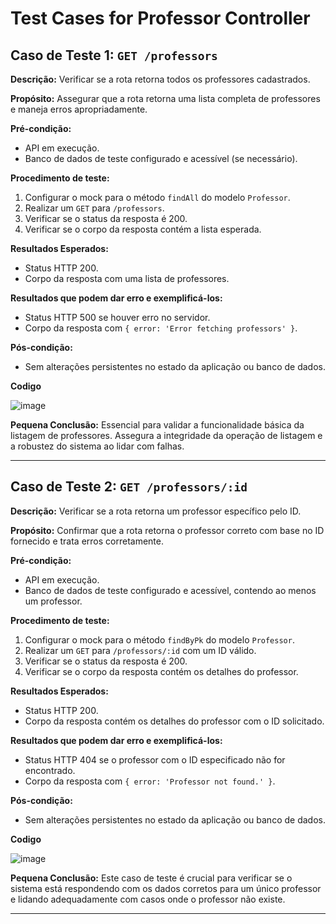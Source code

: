# Test Cases for Professor Controller

## Caso de Teste 1: `GET /professors`

**Descrição:**
Verificar se a rota retorna todos os professores cadastrados.

**Propósito:**
Assegurar que a rota retorna uma lista completa de professores e maneja erros apropriadamente.

**Pré-condição:**
- API em execução.
- Banco de dados de teste configurado e acessível (se necessário).

**Procedimento de teste:**
1. Configurar o mock para o método `findAll` do modelo `Professor`.
2. Realizar um `GET` para `/professors`.
3. Verificar se o status da resposta é 200.
4. Verificar se o corpo da resposta contém a lista esperada.

**Resultados Esperados:**
- Status HTTP 200.
- Corpo da resposta com uma lista de professores.

**Resultados que podem dar erro e exemplificá-los:**
- Status HTTP 500 se houver erro no servidor.
- Corpo da resposta com `{ error: 'Error fetching professors' }`.

**Pós-condição:**
- Sem alterações persistentes no estado da aplicação ou banco de dados.

**Codigo**

![image](https://github.com/w0lfzin/ponderada/assets/84356798/a2f0f86d-c9ab-4e10-8c35-01710fa38ea7)


**Pequena Conclusão:**
Essencial para validar a funcionalidade básica da listagem de professores. Assegura a integridade da operação de listagem e a robustez do sistema ao lidar com falhas.

---

## Caso de Teste 2: `GET /professors/:id`

**Descrição:**
Verificar se a rota retorna um professor específico pelo ID.

**Propósito:**
Confirmar que a rota retorna o professor correto com base no ID fornecido e trata erros corretamente.

**Pré-condição:**
- API em execução.
- Banco de dados de teste configurado e acessível, contendo ao menos um professor.

**Procedimento de teste:**
1. Configurar o mock para o método `findByPk` do modelo `Professor`.
2. Realizar um `GET` para `/professors/:id` com um ID válido.
3. Verificar se o status da resposta é 200.
4. Verificar se o corpo da resposta contém os detalhes do professor.

**Resultados Esperados:**
- Status HTTP 200.
- Corpo da resposta contém os detalhes do professor com o ID solicitado.

**Resultados que podem dar erro e exemplificá-los:**
- Status HTTP 404 se o professor com o ID especificado não for encontrado.
- Corpo da resposta com `{ error: 'Professor not found.' }`.

**Pós-condição:**
- Sem alterações persistentes no estado da aplicação ou banco de dados.

**Codigo**

![image](https://github.com/w0lfzin/ponderada/assets/84356798/d4902929-b8db-40c8-82f5-8523354352aa)


**Pequena Conclusão:**
Este caso de teste é crucial para verificar se o sistema está respondendo com os dados corretos para um único professor e lidando adequadamente com casos onde o professor não existe.

---
